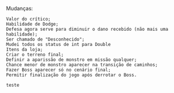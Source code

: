 Mudanças:

    Valor do crítico;
    Habilidade de Dodge;
    Defesa agora serve para diminuir o dano recebido (não mais uma habilidade);
    Ser chamado de "Desconhecido";
    Mudei todos os status de int para Double
    Itens da loja;
    Criar o terreno final;
    Definir a aparissão de monstro em missão qualquer;
    Chance menor de monstro aparecer na transição de caminhos;
    Fazer Boss aparecer só no cenário final;
    Permitir finalização do jogo após derrotar o Boss.

    teste
